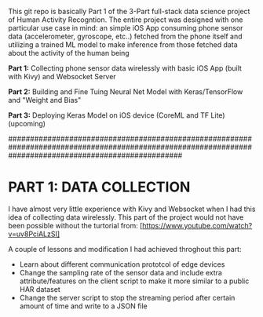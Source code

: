 This git repo is basically Part 1 of the 3-Part full-stack data science project of Human Activity Recogntion. The entire project was designed with one particular use case in mind: an simple iOS App consuming phone sensor data (accelerometer, gyroscope, etc..) fetched from the phone itself and utilizing a trained ML model to make inference from those fetched data about the activity of the human being

**Part 1:** Collecting phone sensor data wirelessly with basic iOS App (built with Kivy) and Websocket Server

**Part 2:** Building and Fine Tuing Neural Net Model with Keras/TensorFlow and "Weight and Bias"

**Part 3:** Deploying Keras Model on iOS device (CoreML and TF Lite) (upcoming)

########################################################################################################################################################

# PART 1: DATA COLLECTION
I have almost very little experience with Kivy and Websocket when I had this idea of collecting data wirelessly. This part of the project would not have been possible without the turtorial from: [https://www.youtube.com/watch?v=uv8PciALzSI]


A couple of lessons and modification I had achieved throghout this part:
- Learn about different communication prototcol of edge devices
- Change the sampling rate of the sensor data and include extra attribute/features on the client script to make it more similar to a public HAR dataset
- Change the server script to stop the streaming period after certain amount of time and write to a JSON file

